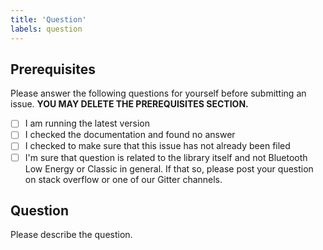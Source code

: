 ```yaml
---
title: 'Question'
labels: question
---
```


## Prerequisites

Please answer the following questions for yourself before submitting an issue. **YOU MAY DELETE THE PREREQUISITES SECTION.**

- [ ] I am running the latest version
- [ ] I checked the documentation and found no answer
- [ ] I checked to make sure that this issue has not already been filed
- [ ] I'm sure that question is related to the library itself and not Bluetooth Low Energy or Classic in general. If that so, please post your question on stack overflow or one of our Gitter channels.

## Question

Please describe the question.
